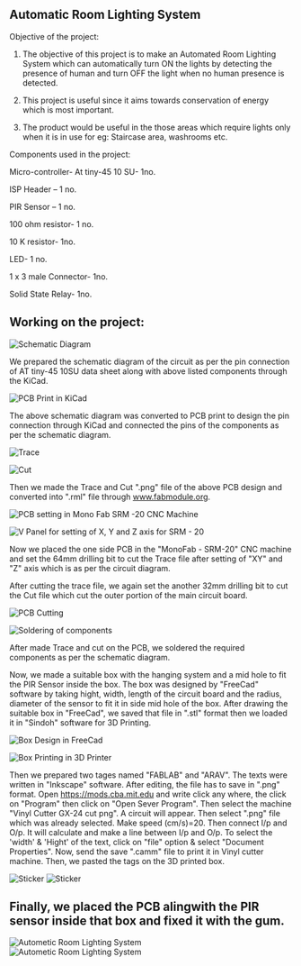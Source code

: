 ## Automatic Room Lighting System

Objective of the project:

1. The objective of this project is to make an Automated Room Lighting System which can automatically turn ON the lights by detecting the presence of human and turn OFF the light when no human presence is detected.

2. This project is useful since it aims towards conservation of energy which is most important.

3. The product would be useful in the those areas which require lights only when it is in use for eg: Staircase area, washrooms etc.

Components used in the project:

Micro-controller- At tiny-45 10 SU- 1no.

ISP Header – 1 no.

PIR Sensor – 1 no.

100 ohm resistor- 1 no.

10 K resistor- 1no.

LED- 1 no.

1 x 3 male Connector- 1no.

Solid State Relay- 1no.


## Working on the project:

![Schematic Diagram](img/schematic.jpeg "Schematic Diagram")

We prepared the schematic diagram of the circuit as per the pin connection of AT tiny-45 10SU data sheet along with above listed components through the KiCad.

![PCB Print in KiCad](img/pcbkicad.jpeg "PCB Print in KiCad")

The above schematic diagram was converted to PCB print to design the pin connection through KiCad and connected the pins of the components as per the schematic diagram.

![Trace](img/Trac.jpeg "Trace")

![Cut](img/Cutt.jpeg "Cut")

Then we made the Trace and Cut ".png" file of the above PCB design and converted into ".rml" file through www.fabmodule.org.

![PCB setting in Mono Fab SRM -20 CNC Machine](img/monofab.jpg "PCB in Mono Fab SRM -20 CNC")

![V Panel for setting of X, Y and Z axis for SRM - 20](img/srm20.jpg "V Panel")

Now we placed the one side PCB in the "MonoFab - SRM-20" CNC machine and set the 64mm drilling bit to cut the Trace file after setting of "XY" and "Z" axis which is as per the circuit diagram.

After cutting the trace file, we again set the another 32mm drilling bit to cut the Cut file which cut the outer portion of the main circuit board.

![PCB Cutting](img/pcbcut.jpeg "PCB cutting")

![Soldering of components](img/prototype.jpeg "PCB")

After made Trace and cut on the PCB, we soldered the required components as per the schematic diagram.

Now, we made a suitable box with the hanging system and a mid hole to fit the PIR Sensor inside the box.
The box was designed by "FreeCad" software by taking hight, width, length of the circuit board and the radius, diameter of the sensor to fit it in side mid hole of the box. After drawing the suitable box in "FreeCad", we saved that file in ".stl" format then we loaded it in "Sindoh" software for 3D Printing.

![Box Design in FreeCad](img/freecad1.jpg "FreeCad Design")

![Box Printing in 3D Printer](img/3dprinting.jpeg "3D Printing")

Then we prepared two tages named "FABLAB" and "ARAV". The texts were written in "Inkscape" software. After editing, the file has to save in ".png" format. Open https://mods.cba.mit.edu and write click any where, the click on "Program" then click on "Open Sever Program". Then select the machine "Vinyl Cutter GX-24 cut png". A circuit will appear. Then select ".png" file which was already selected. Make speed (cm/s)=20. Then connect I/p and O/p. It will calculate and make a line between I/p and O/p. To select the 'width' & 'Hight' of the text, click on "file" option & select "Document Properties". Now, send the save ".camm" file to print it in Vinyl cutter machine. Then, we pasted the tags on the 3D printed box.

![Sticker](img/fablab1.jpg "Sticker")
![Sticker](img/fablab2.jpg "Sticker")

## Finally, we placed the PCB alingwith the PIR sensor inside that box and fixed it with the gum.

![Autometic Room Lighting System](img/autometicroomlight1.jpg "Autometic Room Lighting System")  
![Autometic Room Lighting System](img/autometicroomlight2.jpg "Autometic Room Lighting System")
